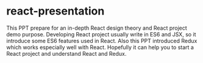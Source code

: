 # react-presentation

This PPT prepare for an in-depth React design theory and React project demo purpose. Developing React project usually write in ES6 and JSX, so it introduce some ES6 features used in React. Also this PPT introduced Redux which works especially well with React.   Hopefully it can help you to start a React project and understand React and Redux.
